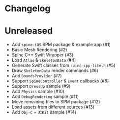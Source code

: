 # Changelog

# Unreleased

- Add `spine-iOS` SPM package & example app (#1)
- Basic Mesh Rendering (#2)
- Spine C++ Swift Wrapper (#3)
- Load `Atlas` & `SkeletonData` (#4)
- Generate Swift classes from `spine-cpp-lite.h` (#5)
- Draw `SkeletonData` render commands (#6)
- Add `BoundsProvider` (#7)
- Support `SpineController` & `Event` callbacks (#8)
- Support `DressUp` sample (#9)
- Add `Physics` sample (#10)
- Add `DebugRendering` sample (#11)
- Move remaining files to SPM package (#12)
- Load assets from different sources (#13)
- Add `Obj-C` + `UIKit` sample (#14)
